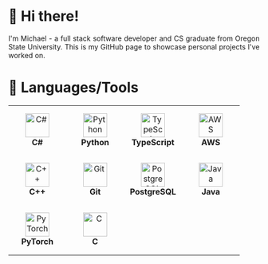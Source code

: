 # 👋 Hi there!

<div align="justify">
    I'm Michael - a full stack software developer and CS graduate from Oregon State University.  This is my GitHub page to showcase personal projects I've worked on.
</div>

# 🔧 Languages/Tools

<table>
  <tr>
      <td align="center" height="100" width="100">
      <img
        src="https://cdn.jsdelivr.net/gh/devicons/devicon/icons/csharp/csharp-original.svg"
        width="48"
        height="48"
        alt="C#"
      />
      <br /><strong>C#</strong>
    </td>
    <td align="center" height="100" width="100">
      <img
        src="https://cdn.jsdelivr.net/gh/devicons/devicon/icons/python/python-original.svg"
        width="48"
        height="48"
        alt="Python"
      />
      <br /><strong>Python</strong>
    </td>
    <td align="center" height="100" width="100">
      <img
        src="https://cdn.jsdelivr.net/gh/devicons/devicon/icons/typescript/typescript-original.svg"
        width="48"
        height="48"
        alt="TypeScript"
       />
        <br /><strong>TypeScript</strong>
    </td>    
      <td align="center" height="100" width="100">
    <img
        src="https://github.com/Mike11199/Mike11199/assets/91037796/c5d7200a-669a-4063-aedc-79dc77bea5e8"
        width="48"
        height="48"
        alt="AWS"
    />
    <br /><strong>AWS</strong>
</td>
  </tr>
  <tr>
    <td align="center" height="100" width="100">
      <img
        src="https://cdn.jsdelivr.net/gh/devicons/devicon/icons/cplusplus/cplusplus-original.svg"
        width="48"
        height="48"
        alt="C++"
      />
      <br /><strong>C++</strong>
    </td>
    <td align="center" height="100" width="100">
      <img
        src="https://cdn.jsdelivr.net/gh/devicons/devicon/icons/git/git-original.svg"
        width="48"
        height="48"
        alt="Git"
      />
      <br /><strong>Git</strong>
    </td>
    <td align="center" height="100" width="100">
    <img
        src="https://cdn.jsdelivr.net/gh/devicons/devicon/icons/postgresql/postgresql-original.svg"
        width="48"
        height="48"
        alt="PostgreSQL"
    />
    <br /><strong>PostgreSQL</strong>
    </td>
    <td align="center" height="100" width="100">
      <img
        src="https://cdn.jsdelivr.net/gh/devicons/devicon/icons/java/java-original.svg"  
        width="48"
        height="48"
        alt="Java"
      />
      <br /><strong>Java</strong>
    </td>
      <tr>
          <td align="center" height="100" width="100">
    <img
        src="https://cdn.jsdelivr.net/gh/devicons/devicon/icons/pytorch/pytorch-original.svg"
        width="48"
        height="48"
        alt="PyTorch"
    />
    <br /><strong>PyTorch</strong>
</td>
      <td align="center" height="100" width="100">
      <img
        src="https://cdn.jsdelivr.net/gh/devicons/devicon/icons/c/c-original.svg"
        width="48"
        height="48"
        alt="C"
      />
      <br /><strong>C</strong>
    </td>
      </tr>
</table>
